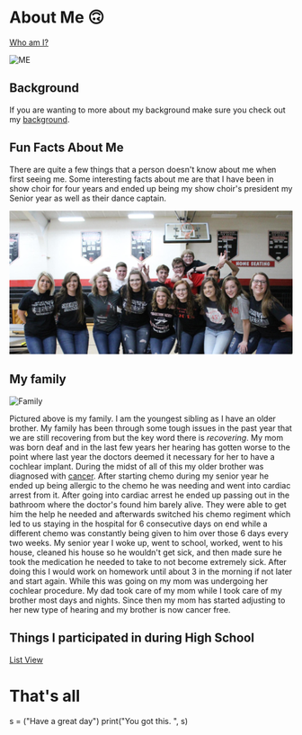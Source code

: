 # About Me :upside_down_face:	
[Who am I?](Aboutme.md)  
  
![ME](https://media-exp1.licdn.com/dms/image/C4E03AQFI4ajFJuXpGw/profile-displayphoto-shrink_200_200/0?e=1593648000&v=beta&t=QAsvzn5-SJbKTYBdvlOPOJ4SFXQPqW4l1KWf2pBT27A)
## Background
If you are wanting to more about my background make sure you check out my [background](Background.md). 
## Fun Facts About Me
There are quite a few things that a person doesn't know about me when first seeing me. Some interesting facts about me are that I have been in show choir for four years and ended up being my show choir's president my Senior year as well as their dance captain.  
  
![showchoir](Showchoir.png)
## My family
![Family](https://d2g8igdw686xgo.cloudfront.net/37656680_15522470615802_r.jpeg)
  
Pictured above is my family. I am the youngest sibling as I have an older brother. My family has been through some tough issues in the past year that we are still recovering from but the key word there is _recovering_. My mom was born deaf and in the last few years her hearing has gotten worse to the point where last year the doctors deemed it necessary for her to have a cochlear implant. During the midst of all of this my older brother was diagnosed with [cancer](https://www.cancer.gov/about-cancer/understanding/what-is-cancer). After starting chemo during my senior year he ended up being allergic to the chemo he was needing and went into cardiac arrest from it. After going into cardiac arrest he ended up passing out in the bathroom where the doctor's found him barely alive. They were able to get him the help he needed and afterwards switched his chemo regiment which led to us staying in the hospital for 6 consecutive days on end while a different chemo was constantly being given to him over those 6 days every two weeks. My senior year I woke up, went to school, worked, went to his house, cleaned his house so he wouldn't get sick, and then made sure he took the medication he needed to take to not become extremely sick. After doing this I would work on homework until about 3 in the morning if not later and start again. While this was going on my mom was undergoing her cochlear procedure. My dad took care of my mom while I took care of my brother most days and nights. Since then my mom has started adjusting to her new type of hearing and my brother is now cancer free.
## Things I participated in during High School
[List View](extracorriculars.md)
# That's all
  s = ("Have a great day")
  print("You got this. ", s)
 
